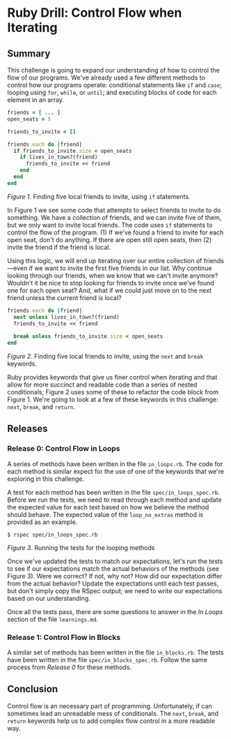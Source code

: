 # Ruby Drill: Control Flow when Iterating

## Summary
This challenge is going to expand our understanding of how to control the flow of our programs.  We've already used a few different methods to control how our programs operate:  conditional statements like `if` and `case`; looping using `for`, `while`, or `until`; and executing blocks of code for each element in an array.

```ruby
friends = [ ... ]
open_seats = 5

friends_to_invite = []

friends.each do |friend|
  if friends_to_invite.size < open_seats
    if lives_in_town?(friend)
      friends_to_invite << friend
    end
  end
end
```
*Figure 1*. Finding five local friends to invite, using `if` statements.

In Figure 1 we see some code that attempts to select friends to invite to do something.  We have a collection of friends, and we can invite five of them, but we only want to invite local friends.  The code uses `if` statements to control the flow of the program.  (1) If we've found a friend to invite for each open seat, don't do anything.  If there are open still open seats, then (2) invite the friend if the friend is local.

Using this logic, we will end up iterating over our entire collection of friends—even if we want to invite the first five friends in our list.  Why continue looking through our friends, when we know that we can't invite anymore?  Wouldn't it be nice to stop looking for friends to invite once we've found one for each open seat?  And, what if we could just move on to the next friend unless the current friend is local?

```ruby
friends.each do |friend|
  next unless lives_in_town?(friend)
  friends_to_invite << friend
  
  break unless friends_to_invite.size < open_seats
end
```
*Figure 2*. Finding five local friends to invite, using the `next` and `break` keywords.

Ruby provides keywords that give us finer control when iterating and that allow for more succinct and readable code than a series of nested conditionals; Figure 2 uses some of these to refactor the code block from Figure 1.  We're going to look at a few of these keywords in this challenge:  `next`, `break`, and `return`.


## Releases
### Release 0: Control Flow in Loops
A series of methods have been written in the file `in_loops.rb`.  The code for each method is similar expect for the use of one of the keywords that we're exploring in this challenge.

A test for each method has been written in the file `spec/in_loops_spec.rb`.  Before we run the tests, we need to read through each method and update the expected value for each test based on how we believe the method should behave.  The expected value of the `loop_no_extras` method is provided as an example.

```
$ rspec spec/in_loops_spec.rb
```
*Figure 3*.  Running the tests for the looping methods

Once we've updated the tests to match our expectations, let's run the tests to see if our expectations match the actual behaviors of the methods (see Figure 3).  Were we correct?  If not, why not?  How did our expectation differ from the actual behavior?  Update the expectations until each test passes, but don't simply copy the RSpec output; we need to write our expectations based on our understanding.

Once all the tests pass, there are some questions to answer in the *In Loops* section of the file `learnings.md`.


### Release 1: Control Flow in Blocks
A similar set of methods has been written in the file `in_blocks.rb`.  The tests have been written in the file `spec/in_blocks_spec.rb`.  Follow the same process from *Release 0* for these methods.


## Conclusion
Control flow is an necessary part of programming.  Unfortunately, if can sometimes lead an unreadable mess of conditionals.  The `next`, `break`, and `return` keywords help us to add complex flow control in a more readable way.